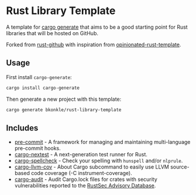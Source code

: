 # Rust Library Template

A template for [cargo generate](https://github.com/cargo-generate/cargo-generate) that aims to be a good starting point for Rust libraries that will be hosted on GitHub.

Forked from [rust-github](https://rust-github.github.io) with inspiration from [opinionated-rust-template](https://github.com/tomkarw/opinionated-rust-template).

## Usage

First install `cargo-generate`:

```sh
cargo install cargo-generate
```

Then generate a new project with this template:

```sh
cargo generate bkonkle/rust-library-template
```

## Includes

- [pre-commit](https://pre-commit.com/) - A framework for managing and maintaining multi-language pre-commit hooks.
- [cargo-nextest](https://github.com/nextest-rs/nextest#readme) - A next-generation test runner for Rust.
- [cargo-spellcheck](https://github.com/drahnr/cargo-spellcheck#readme) - Check your spelling with `hunspell` and/or `nlprule`.
- [cargo-llvm-cov](https://github.com/taiki-e/cargo-llvm-cov) - About
Cargo subcommand to easily use LLVM source-based code coverage (-C instrument-coverage).
- [cargo-audit](https://github.com/rustsec/rustsec/tree/HEAD/cargo-audit#readme) - Audit Cargo.lock files for crates with security vulnerabilities reported to the [RustSec Advisory Database](https://github.com/RustSec/advisory-db/).
